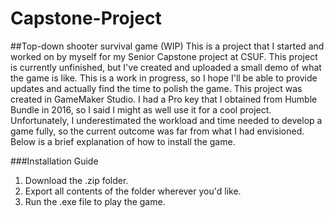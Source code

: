 # Capstone-Project
##Top-down shooter survival game (WIP)
This is a project that I started and worked on by myself for my Senior Capstone project at CSUF. This project is currently unfinished, but I've created and uploaded a small demo of what the game is like.
This is a work in progress, so I hope I'll be able to provide updates and actually find the time to polish the game.
This project was created in GameMaker Studio. I had a Pro key that I obtained from Humble Bundle in 2016, so I said I might as well use it for a cool project.
Unfortunately, I underestimated the workload and time needed to develop a game fully, so the current outcome was far from what I had envisioned.
Below is a brief explanation of how to install the game. 

###Installation Guide

1. Download the .zip folder.
1. Export all contents of the folder wherever you'd like.
1. Run the .exe file to play the game. 
